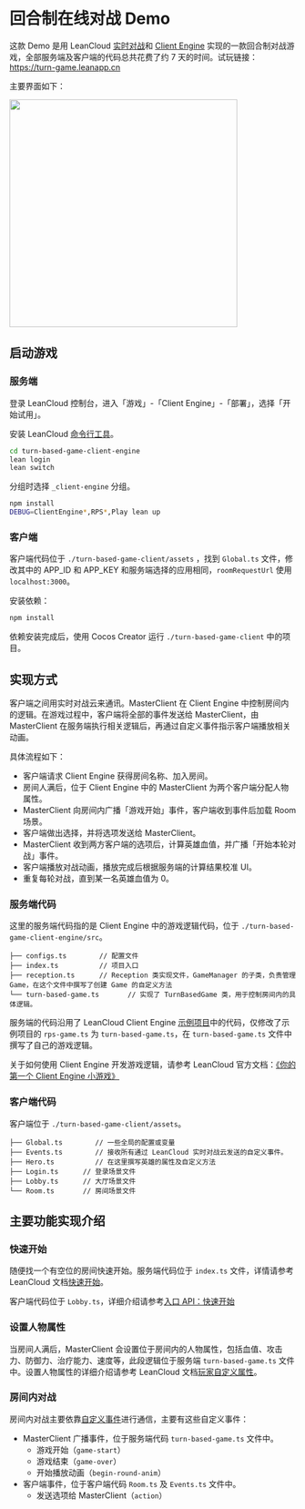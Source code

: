 # 回合制在线对战 Demo

这款 Demo 是用 LeanCloud [实时对战](https://leancloud.cn/docs/multiplayer-guide-js.html)和 [Client Engine](https://leancloud.cn/docs/client-engine.html) 实现的一款回合制对战游戏，全部服务端及客户端的代码总共花费了约 7 天的时间。试玩链接：https://turn-game.leanapp.cn

主要界面如下：

<img src="https://user-images.githubusercontent.com/10130959/55139395-a51f7500-5170-11e9-9eb8-26d082e42d66.png" width="400" />

## 启动游戏
### 服务端

登录 LeanCloud 控制台，进入「游戏」-「Client Engine」-「部署」，选择「开始试用」。

安装 LeanCloud [命令行工具](https://leancloud.cn/docs/leanengine_cli.html#hash1443149115)。

```sh
cd turn-based-game-client-engine
lean login
lean switch
```
分组时选择 `_client-engine` 分组。

```sh
npm install
DEBUG=ClientEngine*,RPS*,Play lean up
```

### 客户端
客户端代码位于 `./turn-based-game-client/assets` ，找到 `Global.ts` 文件，修改其中的 APP_ID 和 APP_KEY 和服务端选择的应用相同，`roomRequestUrl` 使用 `localhost:3000`。

安装依赖：

```sh
npm install
```

依赖安装完成后，使用 Cocos Creator 运行 `./turn-based-game-client` 中的项目。


## 实现方式

客户端之间用实时对战云来通讯。MasterClient 在 Client Engine 中控制房间内的逻辑。在游戏过程中，客户端将全部的事件发送给 MasterClient，由 MasterClient 在服务端执行相关逻辑后，再通过自定义事件指示客户端播放相关动画。

具体流程如下：

* 客户端请求 Client Engine 获得房间名称、加入房间。
* 房间人满后，位于 Client Engine 中的 MasterClient 为两个客户端分配人物属性。
* MasterClient 向房间内广播「游戏开始」事件，客户端收到事件后加载 Room 场景。
* 客户端做出选择，并将选项发送给 MasterClient。
* MasterClient 收到两方客户端的选项后，计算英雄血值，并广播「开始本轮对战」事件。
* 客户端播放对战动画，播放完成后根据服务端的计算结果校准 UI。
* 重复每轮对战，直到某一名英雄血值为 0。

### 服务端代码

这里的服务端代码指的是 Client Engine 中的游戏逻辑代码，位于 `./turn-based-game-client-engine/src`。

```
├── configs.ts        // 配置文件
├── index.ts          // 项目入口
├── reception.ts      // Reception 类实现文件，GameManager 的子类，负责管理 Game，在这个文件中撰写了创建 Game 的自定义方法
└── turn-based-game.ts       // 实现了 TurnBasedGame 类，用于控制房间内的具体逻辑。
```

服务端的代码沿用了 LeanCloud Client Engine [示例项目](https://github.com/leancloud/client-engine-nodejs-getting-started)中的代码，仅修改了示例项目的 `rps-game.ts` 为 `turn-based-game.ts`，在 `turn-based-game.ts` 文件中撰写了自己的游戏逻辑。

关于如何使用 Client Engine 开发游戏逻辑，请参考 LeanCloud 官方文档：[《你的第一个 Client Engine 小游戏》](https://leancloud.cn/docs/client-engine-first-game-node.html)

### 客户端代码

客户端位于 `./turn-based-game-client/assets`。

```
├── Global.ts        // 一些全局的配置或变量
├── Events.ts        // 接收所有通过 LeanCloud 实时对战云发送的自定义事件。
├── Hero.ts          // 在这里撰写英雄的属性及自定义方法
├── Login.ts      // 登录场景文件
├── Lobby.ts      // 大厅场景文件
└── Room.ts       // 房间场景文件
```

## 主要功能实现介绍

### 快速开始
随便找一个有空位的房间快速开始。服务端代码位于 `index.ts` 文件，详情请参考 LeanCloud 文档[快速开始](https://leancloud.cn/docs/client-engine-first-game-node.html#hash-1870869335)。

客户端代码位于 `Lobby.ts`，详细介绍请参考[入口 API：快速开始](https://leancloud.cn/docs/client-engine-first-game-node.html#hash-65842943)

### 设置人物属性
当房间人满后，MasterClient 会设置位于房间内的人物属性，包括血值、攻击力、防御力、治疗能力、速度等，此段逻辑位于服务端 `turn-based-game.ts` 文件中。设置人物属性的详细介绍请参考 LeanCloud 文档[玩家自定义属性](https://leancloud.cn/docs/multiplayer-guide-js.html#hash700221845)。

### 房间内对战
房间内对战主要依靠[自定义事件](https://leancloud.cn/docs/multiplayer-guide-js.html#hash1368192228)进行通信，主要有这些自定义事件：
* MasterClient 广播事件，位于服务端代码 `turn-based-game.ts` 文件中。
  * 游戏开始（`game-start`）
  * 游戏结束（`game-over`）
  * 开始播放动画（`begin-round-anim`）
* 客户端事件，位于客户端代码 `Room.ts` 及 `Events.ts` 文件中。
  * 发送选项给 MasterClient（`action`）

